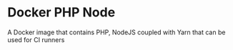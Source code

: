 # Docker PHP Node

A Docker image that contains PHP, NodeJS coupled with Yarn that can be used for CI runners
